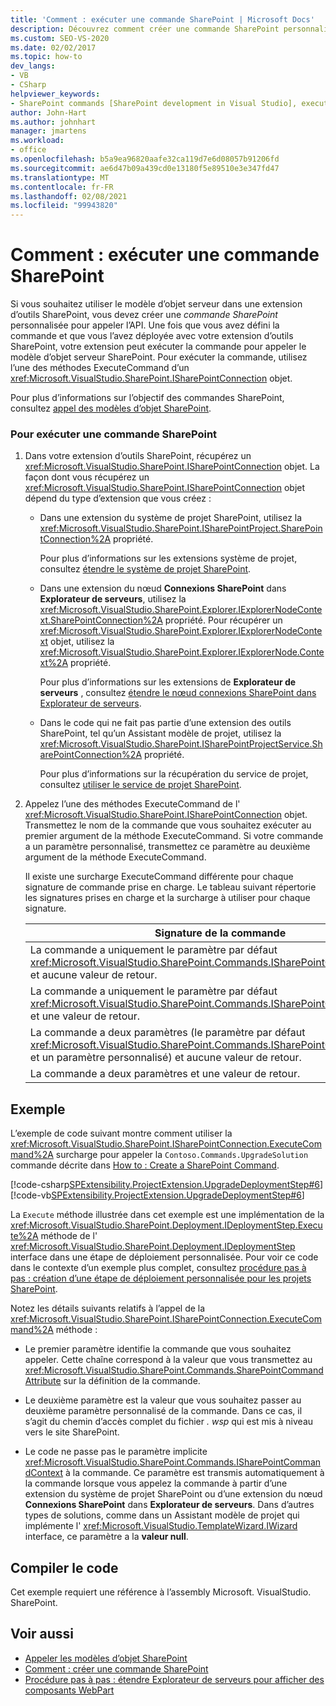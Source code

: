 ```yaml
---
title: 'Comment : exécuter une commande SharePoint | Microsoft Docs'
description: Découvrez comment créer une commande SharePoint personnalisée pour appeler l’API du modèle objet serveur à partir d’une extension d’outils SharePoint.
ms.custom: SEO-VS-2020
ms.date: 02/02/2017
ms.topic: how-to
dev_langs:
- VB
- CSharp
helpviewer_keywords:
- SharePoint commands [SharePoint development in Visual Studio], executing
author: John-Hart
ms.author: johnhart
manager: jmartens
ms.workload:
- office
ms.openlocfilehash: b5a9ea96820aafe32ca119d7e6d08057b91206fd
ms.sourcegitcommit: ae6d47b09a439cd0e13180f5e89510e3e347fd47
ms.translationtype: MT
ms.contentlocale: fr-FR
ms.lasthandoff: 02/08/2021
ms.locfileid: "99943820"
---
```

# <a name="how-to-execute-a-sharepoint-command"></a>Comment : exécuter une commande SharePoint
  Si vous souhaitez utiliser le modèle d’objet serveur dans une extension d’outils SharePoint, vous devez créer une *commande SharePoint* personnalisée pour appeler l’API. Une fois que vous avez défini la commande et que vous l’avez déployée avec votre extension d’outils SharePoint, votre extension peut exécuter la commande pour appeler le modèle d’objet serveur SharePoint. Pour exécuter la commande, utilisez l’une des méthodes ExecuteCommand d’un <xref:Microsoft.VisualStudio.SharePoint.ISharePointConnection> objet.

 Pour plus d’informations sur l’objectif des commandes SharePoint, consultez [appel des modèles d’objet SharePoint](../sharepoint/calling-into-the-sharepoint-object-models.md).

### <a name="to-execute-a-sharepoint-command"></a>Pour exécuter une commande SharePoint

1. Dans votre extension d’outils SharePoint, récupérez un <xref:Microsoft.VisualStudio.SharePoint.ISharePointConnection> objet. La façon dont vous récupérez un <xref:Microsoft.VisualStudio.SharePoint.ISharePointConnection> objet dépend du type d’extension que vous créez :

    - Dans une extension du système de projet SharePoint, utilisez la <xref:Microsoft.VisualStudio.SharePoint.ISharePointProject.SharePointConnection%2A> propriété.

         Pour plus d’informations sur les extensions système de projet, consultez [étendre le système de projet SharePoint](../sharepoint/extending-the-sharepoint-project-system.md).

    - Dans une extension du nœud **Connexions SharePoint** dans **Explorateur de serveurs**, utilisez la <xref:Microsoft.VisualStudio.SharePoint.Explorer.IExplorerNodeContext.SharePointConnection%2A> propriété. Pour récupérer un <xref:Microsoft.VisualStudio.SharePoint.Explorer.IExplorerNodeContext> objet, utilisez la <xref:Microsoft.VisualStudio.SharePoint.Explorer.IExplorerNode.Context%2A> propriété.

         Pour plus d’informations sur les extensions de **Explorateur de serveurs** , consultez [étendre le nœud connexions SharePoint dans Explorateur de serveurs](../sharepoint/extending-the-sharepoint-connections-node-in-server-explorer.md).

    - Dans le code qui ne fait pas partie d’une extension des outils SharePoint, tel qu’un Assistant modèle de projet, utilisez la <xref:Microsoft.VisualStudio.SharePoint.ISharePointProjectService.SharePointConnection%2A> propriété.

         Pour plus d’informations sur la récupération du service de projet, consultez [utiliser le service de projet SharePoint](../sharepoint/using-the-sharepoint-project-service.md).

2. Appelez l’une des méthodes ExecuteCommand de l' <xref:Microsoft.VisualStudio.SharePoint.ISharePointConnection> objet. Transmettez le nom de la commande que vous souhaitez exécuter au premier argument de la méthode ExecuteCommand. Si votre commande a un paramètre personnalisé, transmettez ce paramètre au deuxième argument de la méthode ExecuteCommand.

     Il existe une surcharge ExecuteCommand différente pour chaque signature de commande prise en charge. Le tableau suivant répertorie les signatures prises en charge et la surcharge à utiliser pour chaque signature.

    |Signature de la commande|Surcharge de la valeur ExecuteCommand à utiliser|
    |-----------------------|------------------------------------|
    |La commande a uniquement le paramètre par défaut <xref:Microsoft.VisualStudio.SharePoint.Commands.ISharePointCommandContext> et aucune valeur de retour.|<xref:Microsoft.VisualStudio.SharePoint.ISharePointConnection.ExecuteCommand%2A>|
    |La commande a uniquement le paramètre par défaut <xref:Microsoft.VisualStudio.SharePoint.Commands.ISharePointCommandContext> et une valeur de retour.|<xref:Microsoft.VisualStudio.SharePoint.ISharePointConnection.ExecuteCommand%2A>|
    |La commande a deux paramètres (le paramètre par défaut <xref:Microsoft.VisualStudio.SharePoint.Commands.ISharePointCommandContext> et un paramètre personnalisé) et aucune valeur de retour.|<xref:Microsoft.VisualStudio.SharePoint.ISharePointConnection.ExecuteCommand%2A>|
    |La commande a deux paramètres et une valeur de retour.|<xref:Microsoft.VisualStudio.SharePoint.ISharePointConnection.ExecuteCommand%2A>|

## <a name="example"></a>Exemple
 L’exemple de code suivant montre comment utiliser la <xref:Microsoft.VisualStudio.SharePoint.ISharePointConnection.ExecuteCommand%2A> surcharge pour appeler la `Contoso.Commands.UpgradeSolution` commande décrite dans [How to : Create a SharePoint Command](../sharepoint/how-to-create-a-sharepoint-command.md).

 [!code-csharp[SPExtensibility.ProjectExtension.UpgradeDeploymentStep#6](../sharepoint/codesnippet/CSharp/UpgradeDeploymentStep/deploymentstepextension/upgradestep.cs#6)]
 [!code-vb[SPExtensibility.ProjectExtension.UpgradeDeploymentStep#6](../sharepoint/codesnippet/VisualBasic/upgradedeploymentstep/deploymentstepextension/upgradestep.vb#6)]

 La `Execute` méthode illustrée dans cet exemple est une implémentation de la <xref:Microsoft.VisualStudio.SharePoint.Deployment.IDeploymentStep.Execute%2A> méthode de l' <xref:Microsoft.VisualStudio.SharePoint.Deployment.IDeploymentStep> interface dans une étape de déploiement personnalisée. Pour voir ce code dans le contexte d’un exemple plus complet, consultez [procédure pas à pas : création d’une étape de déploiement personnalisée pour les projets SharePoint](../sharepoint/walkthrough-creating-a-custom-deployment-step-for-sharepoint-projects.md).

 Notez les détails suivants relatifs à l’appel de la <xref:Microsoft.VisualStudio.SharePoint.ISharePointConnection.ExecuteCommand%2A> méthode :

- Le premier paramètre identifie la commande que vous souhaitez appeler. Cette chaîne correspond à la valeur que vous transmettez au <xref:Microsoft.VisualStudio.SharePoint.Commands.SharePointCommandAttribute> sur la définition de la commande.

- Le deuxième paramètre est la valeur que vous souhaitez passer au deuxième paramètre personnalisé de la commande. Dans ce cas, il s’agit du chemin d’accès complet du fichier *. wsp* qui est mis à niveau vers le site SharePoint.

- Le code ne passe pas le paramètre implicite <xref:Microsoft.VisualStudio.SharePoint.Commands.ISharePointCommandContext> à la commande. Ce paramètre est transmis automatiquement à la commande lorsque vous appelez la commande à partir d’une extension du système de projet SharePoint ou d’une extension du nœud **Connexions SharePoint** dans **Explorateur de serveurs**. Dans d’autres types de solutions, comme dans un Assistant modèle de projet qui implémente l' <xref:Microsoft.VisualStudio.TemplateWizard.IWizard> interface, ce paramètre a la **valeur null**.

## <a name="compile-the-code"></a>Compiler le code
 Cet exemple requiert une référence à l’assembly Microsoft. VisualStudio. SharePoint.

## <a name="see-also"></a>Voir aussi
- [Appeler les modèles d’objet SharePoint](../sharepoint/calling-into-the-sharepoint-object-models.md)
- [Comment : créer une commande SharePoint](../sharepoint/how-to-create-a-sharepoint-command.md)
- [Procédure pas à pas : étendre Explorateur de serveurs pour afficher des composants WebPart](../sharepoint/walkthrough-extending-server-explorer-to-display-web-parts.md)
